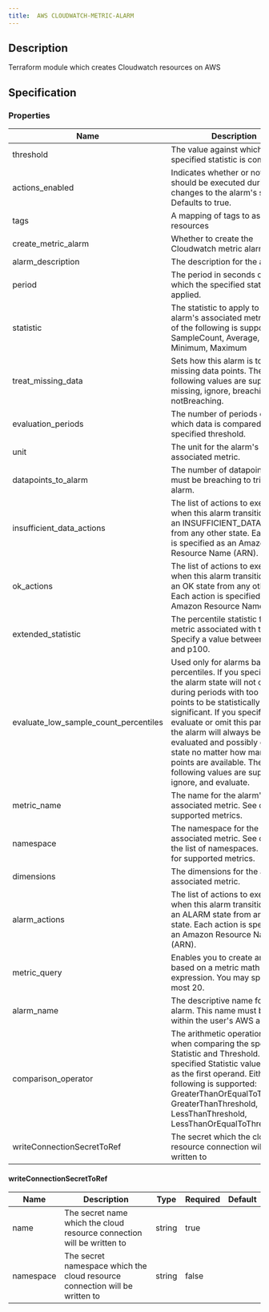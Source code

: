 ```yaml
---
title:  AWS CLOUDWATCH-METRIC-ALARM
---
```


## Description

Terraform module which creates Cloudwatch resources on AWS

## Specification


### Properties

 Name | Description | Type | Required | Default 
 ------------ | ------------- | ------------- | ------------- | ------------- 
 threshold | The value against which the specified statistic is compared. | number | true |  
 actions_enabled | Indicates whether or not actions should be executed during any changes to the alarm's state. Defaults to true. | bool | false |  
 tags | A mapping of tags to assign to all resources | map(string) | false |  
 create_metric_alarm | Whether to create the Cloudwatch metric alarm | bool | false |  
 alarm_description | The description for the alarm. | string | false |  
 period | The period in seconds over which the specified statistic is applied. | string | false |  
 statistic | The statistic to apply to the alarm's associated metric. Either of the following is supported: SampleCount, Average, Sum, Minimum, Maximum | string | false |  
 treat_missing_data | Sets how this alarm is to handle missing data points. The following values are supported: missing, ignore, breaching and notBreaching. | string | false |  
 evaluation_periods | The number of periods over which data is compared to the specified threshold. | number | true |  
 unit | The unit for the alarm's associated metric. | string | false |  
 datapoints_to_alarm | The number of datapoints that must be breaching to trigger the alarm. | number | false |  
 insufficient_data_actions | The list of actions to execute when this alarm transitions into an INSUFFICIENT_DATA state from any other state. Each action is specified as an Amazon Resource Name (ARN). | list(string) | false |  
 ok_actions | The list of actions to execute when this alarm transitions into an OK state from any other state. Each action is specified as an Amazon Resource Name (ARN). | list(string) | false |  
 extended_statistic | The percentile statistic for the metric associated with the alarm. Specify a value between p0.0 and p100. | string | false |  
 evaluate_low_sample_count_percentiles | Used only for alarms based on percentiles. If you specify ignore, the alarm state will not change during periods with too few data points to be statistically significant. If you specify evaluate or omit this parameter, the alarm will always be evaluated and possibly change state no matter how many data points are available. The following values are supported: ignore, and evaluate. | string | false |  
 metric_name | The name for the alarm's associated metric. See docs for supported metrics. | string | false |  
 namespace | The namespace for the alarm's associated metric. See docs for the list of namespaces. See docs for supported metrics. | string | false |  
 dimensions | The dimensions for the alarm's associated metric. | any | false |  
 alarm_actions | The list of actions to execute when this alarm transitions into an ALARM state from any other state. Each action is specified as an Amazon Resource Name (ARN). | list(string) | false |  
 metric_query | Enables you to create an alarm based on a metric math expression. You may specify at most 20. | any | false |  
 alarm_name | The descriptive name for the alarm. This name must be unique within the user's AWS account. | string | true |  
 comparison_operator | The arithmetic operation to use when comparing the specified Statistic and Threshold. The specified Statistic value is used as the first operand. Either of the following is supported: GreaterThanOrEqualToThreshold, GreaterThanThreshold, LessThanThreshold, LessThanOrEqualToThreshold. | string | true |  
 writeConnectionSecretToRef | The secret which the cloud resource connection will be written to | [writeConnectionSecretToRef](#writeConnectionSecretToRef) | false |  


#### writeConnectionSecretToRef

 Name | Description | Type | Required | Default 
 ------------ | ------------- | ------------- | ------------- | ------------- 
 name | The secret name which the cloud resource connection will be written to | string | true |  
 namespace | The secret namespace which the cloud resource connection will be written to | string | false |  
